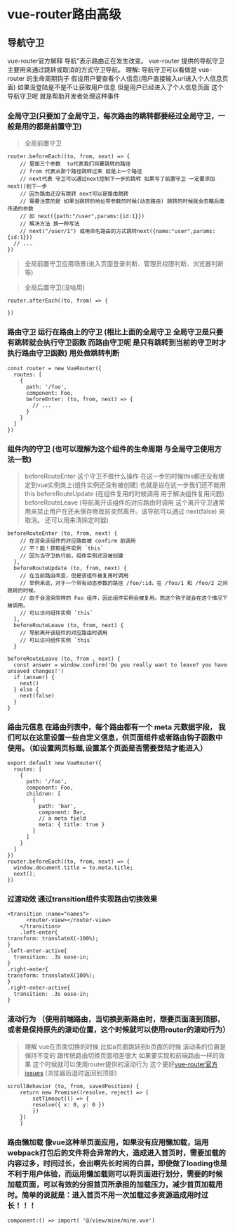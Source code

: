 # vue-router路由高级
## 导航守卫
vue-router官方解释 导航”表示路由正在发生改变。 vue-router 提供的导航守卫主要用来通过跳转或取消的方式守卫导航。
理解: 导航守卫可以看做是 vue-router 的生命周期钩子 假设用户要查看个人信息(用户直接输入url进入个人信息页面) 如果没登陆是不是不让获取用户信息 但是用户已经进入了个人信息页面 这个导航守卫呢 就是帮助开发者处理这种事件
### 全局守卫(只要加了全局守卫，每次路由的跳转都要经过全局守卫，一般是用的都是前置守卫)
> 全局前置守卫  
```
router.beforeEach((to, from, next) => { 
    // 里面三个参数  to代表我们将要跳转的路径
    // from 代表从那个路径跳转过来 就是上一个路径
    // next代表 守卫可以通过next控制下一步的跳转 如果写了前置守卫 一定要添加next()到下一步 
    // 因为路由还没有跳转 next可以是路由跳转
    // 需要注意的是 如果当跳转的地址带参数的时候(动态路由) 跳转的时候就会忽略后面传递的参数 
    // 如 next({path:"/user",params:{id:1}})
    // 解决方法 换一种写法
    // next("/user/1") 或用命名路由的方式跳转next({name:"user",params:{id:1}})
  // ...
})
```
> 全局前置守卫应用场景(进入页面登录判断、管理员权限判断、浏览器判断等)

> 全局后置守卫(没啥用)
```
router.afterEach((to, from) => {   
  
})
```
### 路由守卫  运行在路由上的守卫  (相比上面的全局守卫 全局守卫是只要有跳转就会执行守卫函数 而路由守卫呢 是只有跳转到当前的守卫时才执行路由守卫函数) 用处做跳转判断
```
const router = new VueRouter({
  routes: [
    {
      path: '/foo',
      component: Foo,
      beforeEnter: (to, from, next) => {
        // ...
      }
    }
  ]
})
```
### 组件内的守卫 (也可以理解为这个组件的生命周期 与全局守卫使用方法一致)
> beforeRouteEnter 这个守卫不做什么操作 在这一步的时候this都还没有绑定到vue实例类上(组件实例还没有被创建) 也就是说在这一步我们还不能用this
> beforeRouteUpdate  (在组件复用的时候调用 用于解决组件复用问题)
> beforeRouteLeave (导航离开该组件的对应路由时调用 这个离开守卫通常用来禁止用户在还未保存修改前突然离开。该导航可以通过 next(false) 来取消。 还可以用来清除定时器)
```
beforeRouteEnter (to, from, next) {
    // 在渲染该组件的对应路由被 confirm 前调用
    // 不！能！获取组件实例 `this`
    // 因为当守卫执行前，组件实例还没被创建
  },
  beforeRouteUpdate (to, from, next) {
    // 在当前路由改变，但是该组件被复用时调用
    // 举例来说，对于一个带有动态参数的路径 /foo/:id，在 /foo/1 和 /foo/2 之间跳转的时候，
    // 由于会渲染同样的 Foo 组件，因此组件实例会被复用。而这个钩子就会在这个情况下被调用。
    // 可以访问组件实例 `this`
  },
  beforeRouteLeave (to, from, next) {
    // 导航离开该组件的对应路由时调用
    // 可以访问组件实例 `this`
  }
```
```
beforeRouteLeave (to, from , next) {
  const answer = window.confirm('Do you really want to leave? you have unsaved changes!')
  if (answer) {
    next()
  } else {
    next(false)
  }
}
```
### 路由元信息 在路由列表中，每个路由都有一个 meta 元数据字段， 我们可以在这里设置一些自定义信息，供页面组件或者路由钩子函数中使用。（如设置网页标题,设置某个页面是否需要登陆才能进入）
```
export default new VueRouter({
  routes: [
    {
      path: '/foo',
      component: Foo,
      children: [
        {
          path: 'bar',
          component: Bar,
          // a meta field
          meta: { title: true }
        }
      ]
    }
  ]
})
router.beforeEach((to, from, next) => {
  window.document.title = to.meta.title;
  next();
})
```
### 过渡动效 通过transition组件实现路由切换效果
```
<transition :name="names">
      <router-view></router-view>
    </transition>
    .left-enter{
transform: translateX(-100%);
}
.left-enter-active{
  transition: .3s ease-in;
}
.right-enter{
transform: translateX(100%);
}
.right-enter-active{
  transition: .3s ease-in;
}
```
### 滚动行为 （使用前端路由，当切换到新路由时，想要页面滚到顶部，或者是保持原先的滚动位置，这个时候就可以使用router的滚动行为）
> 理解 vue在页面切换的时候 比如a页面跳转到b页面的时候 滚动条的位置是保持不变的 跟传统路由切换页面相差很大 
如果要实现和前端路由一样的效果 这个时候就可以使用router提供的滚动行为 这个更好[vue-router官方issues](https://github.com/vuejs/vue-router/issues/2533 "官方issues") (浏览器后退时返回到顶部)
```
scrollBehavior (to, from, savedPosition) {
    return new Promise((resolve, reject) => {
        setTimeout(() => {
        resolve({ x: 0, y: 0 })
        })
    })
    }
```
### 路由懒加载 像vue这种单页面应用，如果没有应用懒加载，运用webpack打包后的文件将会异常的大，造成进入首页时，需要加载的内容过多，时间过长，会出啊先长时间的白屏，即使做了loading也是不利于用户体验，而运用懒加载则可以将页面进行划分，需要的时候加载页面，可以有效的分担首页所承担的加载压力，减少首页加载用时。简单的说就是：进入首页不用一次加载过多资源造成用时过长！！！
```
component:() => import( '@/view/mine/mine.vue')
```



